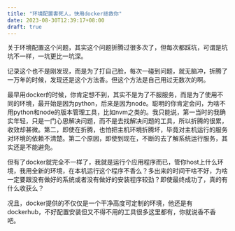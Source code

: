 ```yaml
---
title: "环境配置害死人，快用docker拯救你"
date: 2023-08-30T12:39:17+08:00
draft: true
---
```


关于环境配置这个问题，其实这个问题折腾过很多次了，但每次都踩坑，可谓是坑坑不一样，一坑更比一坑深。

记录这个也不是刚发现，而是为了打自己脸，每次一碰到问题，就无脑冲，折腾了一万年的时候，发现还是这个方法香。但这个方法是自己用过无数次的啊。

<!--more--> 

最早用docker的时候，你肯定想不到，其实不是为了不服服务，而是为了使用不同的环境，最开始是因为python，后来是因为node。聪明的你肯定会问，为啥不用python和node的版本管理工具，比如nvm之类的。我只能说，第一当时的我确实年轻，只是一门心思解决问题，而不是去找解决问题的工具，所以折腾的很累，收效却甚微。第二，即使在折腾，也怕把主机环境折腾坏，毕竟对主机运行的服务对环境的依赖不清楚。第二个原因，即使到现在，不断的去了解系统运行服务，其实还是不能避免。

但有了docker就完全不一样了，我就是运行个应用程序而已，管你host上什么环境，我用全新的环境，在本机运行这个程序不香么？多出来的时间干啥不好，为啥一定要跟没有做好的系统或者没有做好的安装程序较劲？即使最终成功了，真的有什么收获么？

况且，docker提供的不仅仅是一个干净高度可定制的环境，他还是有dockerhub，不好配置安装但又不得不用的工具很多这里都有，你就说香不香吧。

